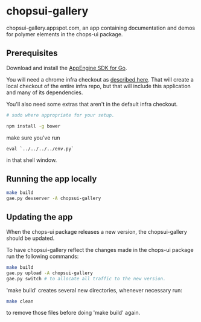 # chopsui-gallery

chopsui-gallery.appspot.com, an app containing documentation
and demos for polymer elements in the chops-ui package.

## Prerequisites

Download and install the [AppEngine SDK for Go](https://cloud.google.com/appengine/docs/flexible/go/download).

You will need a chrome infra checkout as
[described here](https://chromium.googlesource.com/infra/infra/). That will
create a local checkout of the entire infra repo, but that will include this
application and many of its dependencies.

You'll also need some extras that aren't in the default infra checkout.

```sh
# sudo where appropriate for your setup.

npm install -g bower
```

make sure you've
run
```
eval `../../../../env.py`
```
in that shell window.

## Running the app locally

```sh
make build
gae.py devserver -A chopsui-gallery
```

## Updating the app

When the chops-ui package releases a new version, the chopsui-gallery should be updated.

To have chopsui-gallery reflect the changes made in the chops-ui package run the following commands:

```sh
make build
gae.py upload -A chopsui-gallery
gae.py switch # to allocate all traffic to the new version.
```

'make build' creates several new directories,
whenever necessary run:

```sh
make clean
```

to remove those files before doing 'make build' again.
